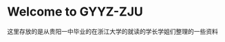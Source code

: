 <!--
 * @Author: Hamilton2718 3054970772@qq.com
 * @Date: 2024-06-30 20:11:01
 * @LastEditors: Hamilton2718 3054970772@qq.com
 * @LastEditTime: 2024-07-01 19:08:15
 * @FilePath: \my-wiki\docs\index.md
 * @Description: 这是默认设置,请设置`customMade`, 打开koroFileHeader查看配置 进行设置: https://github.com/OBKoro1/koro1FileHeader/wiki/%E9%85%8D%E7%BD%AE
-->
# Welcome to GYYZ-ZJU
这里存放的是从贵阳一中毕业的在浙江大学的就读的学长学姐们整理的一些资料


